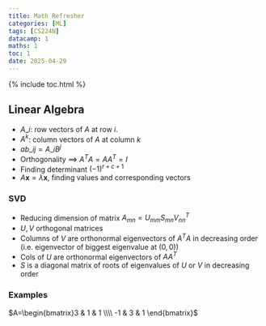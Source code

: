 ```yaml
---
title: Math Refresher
categories: [ML]
tags: [CS224N]
datacamp: 1
maths: 1
toc: 1
date: 2025-04-29
---
```


{% include toc.html %}

## Linear Algebra

- $A\_i:$ row vectors of $A$ at row $i$.
- $A^k$: column vectors of $A$ at column $k$
- $ab\_{ij} = A\_i B^j$
- Orthogonality $\implies$ $A^TA=AA^T=I$
- Finding determinant $(-1)^{r+c+1}$
- $A\mathbf{x}=\lambda \mathbf{x}$, finding values and corresponding vectors

### SVD
- Reducing dimension of matrix $A_{mn}=U_{mm}S_{mn}V^T_{nn}$
- $U, V$ orthogonal matrices
- Columns of $V$ are orthonormal eigenvectors of $A^TA$ in decreasing order (i.e. eigenvector of biggest eigenvalue at $(0,0)$)
- Cols of $U$ are orthonormal eigenvectors of $AA^T$
- $S$ is a diagonal matrix of roots of eigenvalues of $U$ or $V$ in decreasing order

### Examples


$A=\begin{bmatrix}3 & 1 & 1 \\\\ -1 & 3 & 1 \end{bmatrix}$